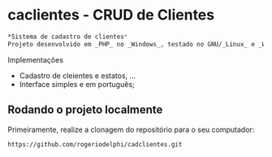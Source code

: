 # caclientes - CRUD de Clientes
```bash
*Sistema de cadastro de clientes*  
Projeto desenvolvido em _PHP_ no _Windows_, testado no GNU/_Linux_ e _Windows_.  
```
Implementações
* Cadastro de cleientes e estatos, ...
* Interface simples e em português;


## Rodando o projeto localmente

Primeiramente, realize a clonagem do repositório para o seu computador:

```bash
https://github.com/rogeriodelphi/cadclientes.git
```
